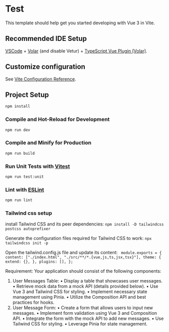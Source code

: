 # Test

This template should help get you started developing with Vue 3 in Vite.

## Recommended IDE Setup

[VSCode](https://code.visualstudio.com/) + [Volar](https://marketplace.visualstudio.com/items?itemName=Vue.volar) (and disable Vetur) + [TypeScript Vue Plugin (Volar)](https://marketplace.visualstudio.com/items?itemName=Vue.vscode-typescript-vue-plugin).

## Customize configuration

See [Vite Configuration Reference](https://vitejs.dev/config/).

## Project Setup

```sh
npm install
```

### Compile and Hot-Reload for Development

```sh
npm run dev
```

### Compile and Minify for Production

```sh
npm run build
```

### Run Unit Tests with [Vitest](https://vitest.dev/)

```sh
npm run test:unit
```

### Lint with [ESLint](https://eslint.org/)

```sh
npm run lint
```
### Tailwind css setup 
install Tailwind CSS and its peer dependencies:
`npm install -D tailwindcss postcss autoprefixer`

Generate the configuration files required for Tailwind CSS to work:
`npx tailwindcss init -p`

Open the tailwind.config.js file and update its content:
` module.exports = {
  content: ["./index.html", "./src/**/*.{vue,js,ts,jsx,tsx}"],
  theme: {
    extend: {},
  },
  plugins: [],
};`

Requirement:
Your application should consist of the following components:
1. User Messages Table:
• Display a table that showcases user messages.
• Retrieve mock data from a mock API (details provided below).
• Use Vue 3 and Tailwind CSS for styling.
• Implement necessary state management using Pinia.
• Utilize the Composition API and best practices for hooks.
2. User Message Form:
• Create a form that allows users to input new messages.
• Implement form validation using Vue 3 and Composition API.
• Integrate the form with the mock API to add new messages.
• Use Tailwind CSS for styling.
• Leverage Pinia for state management.